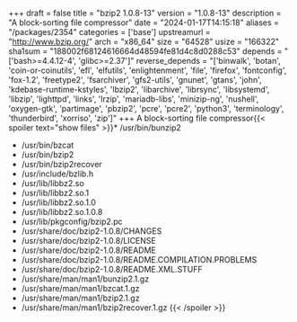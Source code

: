 +++
draft = false
title = "bzip2 1.0.8-13"
version = "1.0.8-13"
description = "A block-sorting file compressor"
date = "2024-01-17T14:15:18"
aliases = "/packages/2354"
categories = ['base']
upstreamurl = "http://www.bzip.org/"
arch = "x86_64"
size = "64528"
usize = "166322"
sha1sum = "188002f68124616664d48594fe81d4c8d0288c53"
depends = "['bash>=4.4.12-4', 'glibc>=2.37']"
reverse_depends = "['binwalk', 'botan', 'coin-or-coinutils', 'efl', 'elfutils', 'enlightenment', 'file', 'firefox', 'fontconfig', 'fox-1.2', 'freetype2', 'fsarchiver', 'gfs2-utils', 'gnunet', 'gtans', 'john', 'kdebase-runtime-kstyles', 'lbzip2', 'libarchive', 'librsync', 'libsystemd', 'libzip', 'lighttpd', 'links', 'lrzip', 'mariadb-libs', 'minizip-ng', 'nushell', 'oxygen-gtk', 'partimage', 'pbzip2', 'pcre', 'pcre2', 'python3', 'terminology', 'thunderbird', 'xorriso', 'zip']"
+++
A block-sorting file compressor{{< spoiler text="show files" >}}* /usr/bin/bunzip2
* /usr/bin/bzcat
* /usr/bin/bzip2
* /usr/bin/bzip2recover
* /usr/include/bzlib.h
* /usr/lib/libbz2.so
* /usr/lib/libbz2.so.1
* /usr/lib/libbz2.so.1.0
* /usr/lib/libbz2.so.1.0.8
* /usr/lib/pkgconfig/bzip2.pc
* /usr/share/doc/bzip2-1.0.8/CHANGES
* /usr/share/doc/bzip2-1.0.8/LICENSE
* /usr/share/doc/bzip2-1.0.8/README
* /usr/share/doc/bzip2-1.0.8/README.COMPILATION.PROBLEMS
* /usr/share/doc/bzip2-1.0.8/README.XML.STUFF
* /usr/share/man/man1/bunzip2.1.gz
* /usr/share/man/man1/bzcat.1.gz
* /usr/share/man/man1/bzip2.1.gz
* /usr/share/man/man1/bzip2recover.1.gz
{{< /spoiler >}}